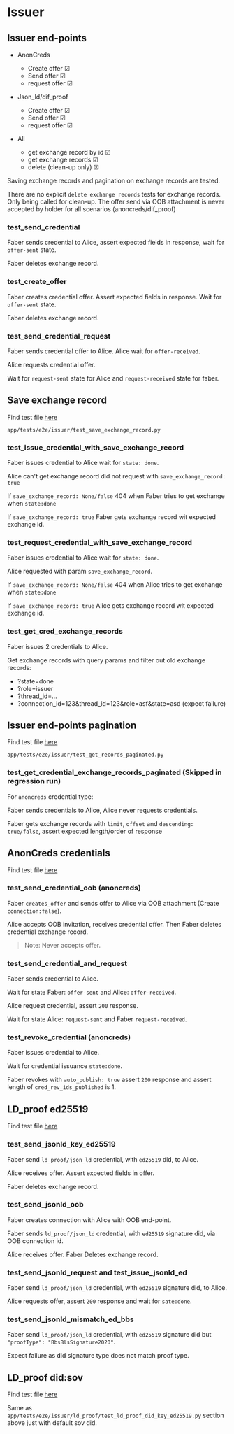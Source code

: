# Issuer

## Issuer end-points

- AnonCreds
  - Create offer &#x2611;
  - Send offer &#x2611;
  - request offer &#x2611;

- Json_ld/dif_proof
  - Create offer &#x2611;
  - Send offer &#x2611;
  - request offer &#x2611;

- All
  - get exchange record by id &#x2611;
  - get exchange records &#x2611;
  - delete (clean-up only) &#x2612;

Saving exchange records and pagination on exchange records are tested.

There are no explicit `delete exchange records` tests for exchange records. Only being called for clean-up.
The offer send via OOB attachment is never accepted by holder for all scenarios (anoncreds/dif_proof)

### test_send_credential

Faber sends credential to Alice, assert expected fields in response, wait for `offer-sent` state.

Faber deletes exchange record.

### test_create_offer

Faber creates credential offer. Assert expected fields in response. Wait for `offer-sent` state.

Faber deletes exchange record.

### test_send_credential_request

Faber sends credential offer to Alice. Alice wait for `offer-received`.

Alice requests credential offer.

Wait for `request-sent` state for Alice and `request-received` state for faber.

## Save exchange record

Find test file [here](/app/tests/e2e/issuer/test_save_exchange_record.py)

`app/tests/e2e/issuer/test_save_exchange_record.py`

### test_issue_credential_with_save_exchange_record

Faber issues credential to Alice wait for `state: done`.

Alice can't get exchange record did not request with `save_exchange_record: true`

If `save_exchange_record: None/false` 404 when Faber tries to get exchange when `state:done`

If `save_exchange_record: true` Faber gets exchange record wit expected exchange id.

### test_request_credential_with_save_exchange_record

Faber issues credential to Alice wait for `state: done`.

Alice requested with param `save_exchange_record`.

If `save_exchange_record: None/false` 404 when Alice tries to get exchange when `state:done`

If `save_exchange_record: true` Alice gets exchange record wit expected exchange id.

### test_get_cred_exchange_records

Faber issues 2 credentials to Alice.

Get exchange records with query params and filter out old exchange records:

- ?state=done
- ?role=issuer
- ?thread_id=...
- ?connection_id=123&thread_id=123&role=asf&state=asd (expect failure)

## Issuer end-points pagination

Find test file [here](/app/tests/e2e/issuer/test_get_records_paginated.py)

`app/tests/e2e/issuer/test_get_records_paginated.py`

### test_get_credential_exchange_records_paginated (Skipped in regression run)

For `anoncreds` credential type:

Faber sends credentials to Alice, Alice never requests credentials.

Faber gets exchange records with `limit`, `offset` and `descending: true/false`,
assert expected length/order of response

## AnonCreds credentials

Find test file [here](/app/tests/e2e/issuer/test_anoncreds_credentials.py)

### test_send_credential_oob (anoncreds)

Faber `creates_offer` and sends offer to Alice via OOB attachment (Create `connection:false`).

Alice accepts OOB invitation, receives credential offer. Then Faber deletes credential exchange record.

>Note: Never accepts offer.

### test_send_credential_and_request

Faber sends credential to Alice.

Wait for state Faber: `offer-sent` and Alice: `offer-received`.

Alice request credential, assert `200` response.

Wait for state Alice: `request-sent` and Faber `request-received`.

### test_revoke_credential (anoncreds)

Faber issues credential to Alice.

Wait for credential issuance `state:done`.

Faber revokes with `auto_publish: true` assert `200` response and assert length of `cred_rev_ids_published` is 1.

## LD_proof ed25519

Find test file [here](/app/tests/e2e/issuer/ld_proof/test_ld_proof_did_key_ed25519.py)

### test_send_jsonld_key_ed25519

Faber send `ld_proof/json_ld` credential, with `ed25519` did, to Alice.

Alice receives offer. Assert expected fields in offer.

Faber deletes exchange record.

### test_send_jsonld_oob

Faber creates connection with Alice with OOB end-point.

Faber sends `ld_proof/json_ld` credential, with `ed25519` signature did, via OOB connection id.

Alice receives offer. Faber Deletes exchange record.

### test_send_jsonld_request and test_issue_jsonld_ed

Faber send `ld_proof/json_ld` credential, with `ed25519` signature did, to Alice.

Alice requests offer, assert `200` response and wait for `sate:done`.

### test_send_jsonld_mismatch_ed_bbs

Faber send `ld_proof/json_ld` credential, with `ed25519` signature did but `"proofType": "BbsBlsSignature2020"`.

Expect failure as did signature type does not match proof type.

## LD_proof did:sov

Find test file [here](/app/tests/e2e/issuer/ld_proof/test_ld_proof_did_sov.py)

Same as `app/tests/e2e/issuer/ld_proof/test_ld_proof_did_key_ed25519.py` section above just with default sov did.
